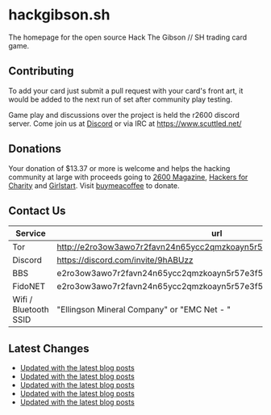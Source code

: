# hackgibson.sh
The homepage for the open source Hack The Gibson // SH trading card game.


## Contributing

To add your card just submit a pull request with your card's front art, it would be added to the next run of set after community play testing.

Game play and discussions over the project is held the r2600 discord server. Come join us at [Discord](https://discord.com/invite/9hABUzz) or via IRC at https://www.scuttled.net/


## Donations

Your donation of $13.37 or more is welcome and helps the hacking community at large with proceeds going to [2600 Magazine](https://2600.com/), [Hackers for Charity](https://hackersforcharity.org) and [Girlstart](https://girlstart.org).  Visit [buymeacoffee](https://www.buymeacoffee.com/hackgibson.sh) to donate.


## Contact Us

Service | url
-|-
Tor | http://e2ro3ow3awo7r2favn24n65ycc2qmzkoayn5r57e3f56nvjwdcgg32ad.onion
Discord | https://discord.com/invite/9hABUzz
BBS | e2ro3ow3awo7r2favn24n65ycc2qmzkoayn5r57e3f56nvjwdcgg32ad.onion:23
FidoNET | e2ro3ow3awo7r2favn24n65ycc2qmzkoayn5r57e3f56nvjwdcgg32ad.onion:24554
Wifi / Bluetooth SSID | "Ellingson Mineral Company" or "EMC Net - <fidonet address>"

## Latest Changes
<!-- BLOG-POST-LIST:START -->
- [Updated with the latest blog posts](https://github.com/DFW2600/hackgibson.sh/commit/1710201e9cee828c58b4c91c180b951d3cdb4cf6)
- [Updated with the latest blog posts](https://github.com/DFW2600/hackgibson.sh/commit/4ad247f7457e959c0d9ea8f8b9ee820da2e23388)
- [Updated with the latest blog posts](https://github.com/DFW2600/hackgibson.sh/commit/dd7b631d279914bf4c4c1a51d0800f3c6f2d8a3e)
- [Updated with the latest blog posts](https://github.com/DFW2600/hackgibson.sh/commit/159fcaacf866440f231e598c9295e8f8e3d5fe7a)
- [Updated with the latest blog posts](https://github.com/DFW2600/hackgibson.sh/commit/6f665120a6605d4c06c217e1e26f4b0f97da41df)
<!-- BLOG-POST-LIST:END -->
